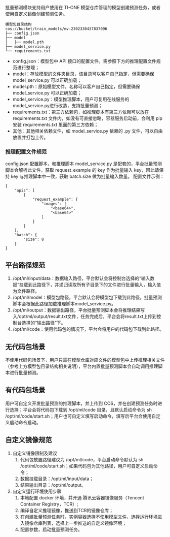 

批量预测模块支持用户使用在 TI-ONE 模型仓库管理的模型创建预测任务，或者使用自定义镜像创建预测任务。
```
模型包目录结构
cos://bucket/train_models/mv-2302330437837096
├── config.json
├── model
│   ├── model.pth
├── model_service.py
└── requirements.txt
```
- config.json：模型包中 API 接口的配置文件，需参照下方的推理配置文件规范进行整理；
- model：存放模型的文件夹目录，该目录可以客户自己指定，但需要确保 model_service.py 可以正确加载；
- model.pth：原始模型文件，名称可以客户自己指定，但需要确保 model_service.py 可以正确加载；
- model_service.py：模型推理脚本，用户可复用在线服务的model_service.py进行改造，支持批量预测；
- requirements.txt：第三方依赖包，如推理脚本有第三方依赖可以放在 requirements.txt 文件内，如没有可直接忽略，容器服务启动前，会利用 pip 安装 requirements.txt 里面的第三方依赖；
- 其他：其他相关依赖文件，如 model_service.py 依赖的 .py 文件，可以自由放置并打包上传。

### 推理配置文件规范
config.json 配置脚本，和推理脚本 model_service.py 是配套的，平台批量预测脚本会解析此文件，获取 request_example 的 key 作为批量输入 key，因此请保持 key 与推理脚本中一致，获取 batch.size 做为批量输入数量。
配置文件示例：
```
{
    "apis": [
        {
            "request_example": {
                "images": [
                    "<base64>",
                    "<base64>"
                ]
            }
        }
    ],
    "batch": {
        "size": 8
    }
}
```

## 平台路径规范
1. /opt/ml/input/data：数据输入路径，平台默认会将控制台选择的“输入数据”挂载到此路径下，并递归读取所有子目录下的文件进行批量输入，输入值为文件路径。
2. /opt/ml/model：模型包路径，平台默认会将模型包下载到此路径，批量预测脚本会根据此路径加载推理脚本model_service.py。
3. /opt/ml/output：数据输出路径，平台批量预测脚本会将推理结果写入/opt/ml/output/result.txt文件，任务完成后，平台会将result.txt上传到控制台选择的“输出路径”下。
4. /opt/ml/code：使用代码包的情况下，平台会将用户的代码包下载到此路径。

## 无代码包场景
不使用代码包场景下，用户只需在模型仓库对应文件的模型包中上传推理相关文件（参考上方模型包目录结构相关说明），平台内置批量预测脚本会自动调用推理脚本进行批量预测。

## 有代码包场景
用户可自定义开发批量预测的推理脚本，并上传到 COS，并在创建预测任务时进行选择；平台会将代码包下载到 /opt/ml/code 目录，且默认启动命令为  sh /opt/ml/code/start.sh；用户也可自定义填写启动命令，填写后平台会使用自定义启动命令启动。

## 自定义镜像规范
1. 自定义镜像限制及建议
	1. 代码包放置路径建议为 /opt/ml/code，平台启动命令默认为 sh /opt/ml/code/start.sh；如果代码包为其他路径，用户可自定义启动命令；
	2. 数据挂载目录：/opt/ml/input/data；
	3. 结果输出目录：/opt/ml/output。
2. 自定义运行环境使用步骤
	1. 本地配置 docker 环境，并开通 腾讯云容器镜像服务（Tencent Container Registry，TCR）;
	2. 编译自定义推理镜像，推送到TCR的镜像仓库；
	3. 在创建批量预测任务时，实例容器选择不使用模型文件，选择运行环境进入镜像仓库列表，选择上一步推送的自定义镜像环境；
	4. 配置参数，启动批量预测任务。



